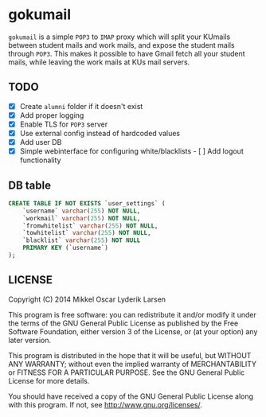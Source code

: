 # gokumail

`gokumail` is a simple `POP3` to `IMAP` proxy which will split your KUmails
between student mails and work mails, and expose the student mails through
`POP3`. This makes it possible to have Gmail fetch all your student mails,
while leaving the work mails at KUs mail servers.

## TODO

- [x] Create `alumni` folder if it doesn't exist
- [x] Add proper logging
- [x] Enable TLS for `POP3` server
- [x] Use external config instead of hardcoded values
- [x] Add user DB
- [x] Simple webinterface for configuring white/blacklists
      - [ ] Add logout functionality

## DB table

``` sql
CREATE TABLE IF NOT EXISTS `user_settings` (
    `username` varchar(255) NOT NULL,
    `workmail` varchar(255) NOT NULL,
    `fromwhitelist` varchar(255) NOT NULL,
    `towhitelist` varchar(255) NOT NULL,
    `blacklist` varchar(255) NOT NULL
    PRIMARY KEY (`username`)
);
```

## LICENSE

Copyright (C) 2014  Mikkel Oscar Lyderik Larsen

This program is free software: you can redistribute it and/or modify
it under the terms of the GNU General Public License as published by
the Free Software Foundation, either version 3 of the License, or
(at your option) any later version.

This program is distributed in the hope that it will be useful,
but WITHOUT ANY WARRANTY; without even the implied warranty of
MERCHANTABILITY or FITNESS FOR A PARTICULAR PURPOSE.  See the
GNU General Public License for more details.

You should have received a copy of the GNU General Public License
along with this program.  If not, see <http://www.gnu.org/licenses/>.
